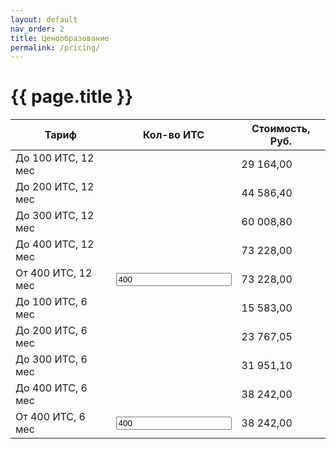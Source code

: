 ```yaml
---
layout: default
nav_order: 2
title: Ценообразование
permalink: /pricing/
---
```


# {{ page.title }}

<table>
  <thead>
    <tr>
      <th>Тариф</th>
      <th>Кол-во ИТС</th>
      <th>Стоимость, Руб.</th>
    </tr>
  </thead>
  <tbody>
    <tr>
      <td>До 100 ИТС, 12 мес</td>
      <td></td>
      <td>29 164,00</td>
    </tr>
    <tr>
      <td>До 200 ИТС, 12 мес</td>
      <td></td>
      <td>44 586,40</td>
    </tr>
    <tr>
      <td>До 300 ИТС, 12 мес</td>
      <td></td>
      <td>60 008,80</td>
    </tr>
    <tr>
      <td>До 400 ИТС, 12 мес</td>
      <td></td>
      <td>73 228,00</td>
    </tr>
    <tr>
      <td>От 400 ИТС, 12 мес</td>
      <td><input type="number" value="400" oninput="calculatePrice(this, 'fullYear')" min="400"></td>
      <td>73 228,00</td>
    </tr>
    <tr>
      <td>До 100 ИТС, 6 мес</td>
      <td></td>
      <td>15 583,00</td>
    </tr>
    <tr>
      <td>До 200 ИТС, 6 мес</td>
      <td></td>
      <td>23 767,05</td>
    </tr>
    <tr>
      <td>До 300 ИТС, 6 мес</td>
      <td></td>
      <td>31 951,10</td>
    </tr>
    <tr>
      <td>До 400 ИТС, 6 мес</td>
      <td></td>
      <td>38 242,00</td>
    </tr>
    <tr>
      <td>От 400 ИТС, 6 мес</td>
      <td><input type="number" value="400" oninput="calculatePrice(this, 'halfYear')" min="400"></td>
      <td>38 242,00</td>
    </tr>
  </tbody>
</table>

<script>
  function calculatePrice(input, priceType) {
    const row = input.closest('tr');
    const cells = row.getElementsByTagName('td');
    let itcCount = parseFloat(input.value);
    const priceCell = cells[2];
    const basePrice = parseFloat(priceCell.textContent.replace(/\s/g, '').replace(',', '.'));

    let profRatio = 44064;
    let korpRatio = 88128;
    let baseRatio = 14900;
    const until200Ratio = 1.35;
    const until300Ratio = 1.7;

    if (priceType == 'halfYear') {
        profRatio = 23383;
        korpRatio = 46042;
        baseRatio = 7800;            
    }

    if (!isNaN(itcCount) && itcCount > 0) {
        
        let newPrice;
        if (itcCount < 400) {
            itcCount = 400;
        }
        newPrice = (itcCount / 400 * korpRatio - baseRatio).toFixed(2);      
        priceCell.textContent = new Intl.NumberFormat('ru-RU', { minimumFractionDigits: 2, maximumFractionDigits: 2 }).format(newPrice);
    }
  }
</script>